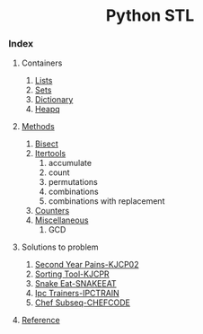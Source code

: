 <div align="center">

<h1 align="center">Python STL</h1>

</div>

### Index
1. Containers
    1. [Lists](./containers/lists.md)
    2. [Sets](./containers/sets.md)
    3. [Dictionary]()
    4. [Heapq](./containers/heapq.md)
2. [Methods]()
    1. [Bisect](./methods/bisect.md)
    2. [Itertools](./methods/itertools.md)
        1. accumulate
        2. count
        3. permutations
        4. combinations
        5. combinations with replacement
    3. [Counters](./methods/Counters.md)
    4. [Miscellaneous]()
        1. GCD

4. Solutions to problem
    1. [Second Year Pains-KJCP02]()
    2. [Sorting Tool-KJCPR]()
    3. [Snake Eat-SNAKEEAT]()
    4. [Ipc Trainers-IPCTRAIN]()
    5. [Chef Subseq-CHEFCODE]()
6. [Reference]()
